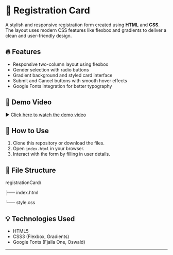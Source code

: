 # 📇 Registration Card

A stylish and responsive registration form created using **HTML** and **CSS**. The layout uses modern CSS features like flexbox and gradients to deliver a clean and user-friendly design.

## 🔥 Features

- Responsive two-column layout using flexbox
- Gender selection with radio buttons
- Gradient background and styled card interface
- Submit and Cancel buttons with smooth hover effects
- Google Fonts integration for better typography

## 📸 Demo Video

▶️ [Click here to watch the demo video](https://drive.google.com/file/d/1g3C1JLvtDMH7cYMsF9ZPbD_aIkX5z3k1/view?usp=sharing)

## 🚀 How to Use

1. Clone this repository or download the files.
2. Open `index.html` in your browser.
3. Interact with the form by filling in user details.

## 📁 File Structure
registrationCard/

├── index.html

└── style.css

## 💡 Technologies Used

- HTML5
- CSS3 (Flexbox, Gradients)
- Google Fonts (Fjalla One, Oswald)

---



